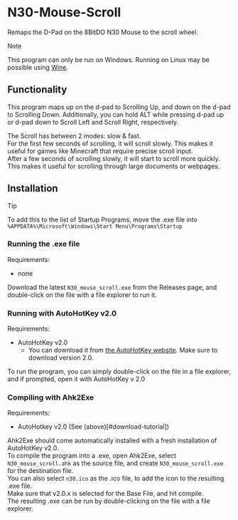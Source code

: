 # N30-Mouse-Scroll
Remaps the D-Pad on the 8BitDO N30 Mouse to the scroll wheel.

> [!NOTE]
> This program can only be run on Windows. Running on Linux may be possible using [Wine](https://www.winehq.org/).

## Functionality

This program maps up on the d-pad to Scrolling Up, and down on the d-pad to Scrolling Down. Additionally, you can hold ALT while pressing d-pad up or d-pad  down to Scroll Left and Scroll Right, respectively.

The Scroll has between 2 modes: slow & fast.  
For the first few seconds of scrolling, it will scroll slowly. This makes it useful for games like Minecraft that require precise scroll input.  
After a few seconds of scrolling slowly, it will start to scroll more quickly. This makes it useful for scrolling through large documents or webpages.     

## Installation
> [!TIP]
> To add this to the list of Startup Programs, move the .exe file into `%APPDATA%\Microsoft\Windows\Start Menu\Programs\Startup`
### Running the .exe file
Requirements:
- none

Download the latest `N30_mouse_scroll.exe` from the Releases page, and double-click on the file with a file explorer to run it. 
### Running with AutoHotKey v2.0
Requirements:
- AutoHotKey v2.0
    <a name="download-tutorial"></a>
  - You can download it from [the AutoHotKey website](https://www.autohotkey.com/). Make sure to download version 2.0.

To run the program, you can simply double-click on the file in a file explorer, and if prompted, open it with AutoHotKey v 2.0
### Compiling with Ahk2Exe
Requirements:
- AutoHotkey v2.0 (See (above)[#download-tutorial])

Ahk2Exe should come automatically installed with a fresh installation of AutoHotKey v2.0.  
To compile the program into a .exe, open Ahk2Exe, select `N30_mouse_scroll.ahk` as the source file, and create `N30_mouse_scroll.exe` for the destination file.  
You can also select `n30.ico` as the .ico file, to add the icon to the resulting .exe file.  
Make sure that v2.0.x is selected for the Base File, and hit compile.  
The resulting .exe can be run by double-clicking on the file with a file explorer.  
